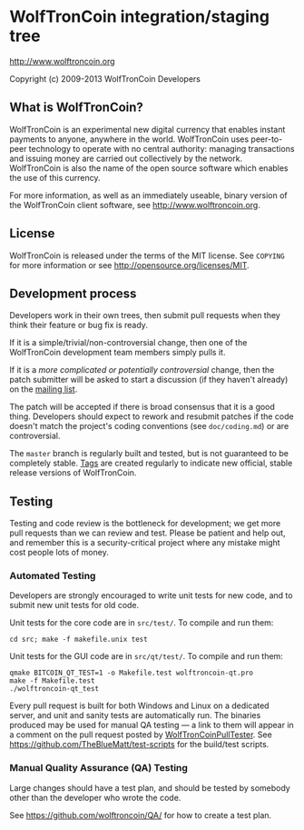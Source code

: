 WolfTronCoin integration/staging tree
================================

http://www.wolftroncoin.org

Copyright (c) 2009-2013 WolfTronCoin Developers

What is WolfTronCoin?
----------------

WolfTronCoin is an experimental new digital currency that enables instant payments to
anyone, anywhere in the world. WolfTronCoin uses peer-to-peer technology to operate
with no central authority: managing transactions and issuing money are carried
out collectively by the network. WolfTronCoin is also the name of the open source
software which enables the use of this currency.

For more information, as well as an immediately useable, binary version of
the WolfTronCoin client software, see http://www.wolftroncoin.org.

License
-------

WolfTronCoin is released under the terms of the MIT license. See `COPYING` for more
information or see http://opensource.org/licenses/MIT.

Development process
-------------------

Developers work in their own trees, then submit pull requests when they think
their feature or bug fix is ready.

If it is a simple/trivial/non-controversial change, then one of the WolfTronCoin
development team members simply pulls it.

If it is a *more complicated or potentially controversial* change, then the patch
submitter will be asked to start a discussion (if they haven't already) on the
[mailing list](http://sourceforge.net/mailarchive/forum.php?forum_name=wolftroncoin-development).

The patch will be accepted if there is broad consensus that it is a good thing.
Developers should expect to rework and resubmit patches if the code doesn't
match the project's coding conventions (see `doc/coding.md`) or are
controversial.

The `master` branch is regularly built and tested, but is not guaranteed to be
completely stable. [Tags](https://github.com/wolftroncoin/wolftroncoin/tags) are created
regularly to indicate new official, stable release versions of WolfTronCoin.

Testing
-------

Testing and code review is the bottleneck for development; we get more pull
requests than we can review and test. Please be patient and help out, and
remember this is a security-critical project where any mistake might cost people
lots of money.

### Automated Testing

Developers are strongly encouraged to write unit tests for new code, and to
submit new unit tests for old code.

Unit tests for the core code are in `src/test/`. To compile and run them:

    cd src; make -f makefile.unix test

Unit tests for the GUI code are in `src/qt/test/`. To compile and run them:

    qmake BITCOIN_QT_TEST=1 -o Makefile.test wolftroncoin-qt.pro
    make -f Makefile.test
    ./wolftroncoin-qt_test

Every pull request is built for both Windows and Linux on a dedicated server,
and unit and sanity tests are automatically run. The binaries produced may be
used for manual QA testing — a link to them will appear in a comment on the
pull request posted by [WolfTronCoinPullTester](https://github.com/WolfTronCoinPullTester). See https://github.com/TheBlueMatt/test-scripts
for the build/test scripts.

### Manual Quality Assurance (QA) Testing

Large changes should have a test plan, and should be tested by somebody other
than the developer who wrote the code.

See https://github.com/wolftroncoin/QA/ for how to create a test plan.
